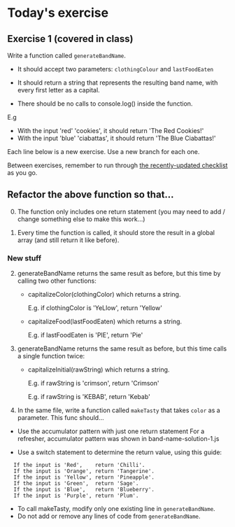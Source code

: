 # Today's exercise

## Exercise 1 (covered in class)

Write a function called `generateBandName`.

- It should accept two parameters: `clothingColour` and `lastFoodEaten`

- It should return a string that represents the resulting band name, with every first letter as a capital.

- There should be no calls to console.log() inside the function.

E.g
- With the input 'red' 'cookies', it should return 'The Red Cookies!'
- With the input 'blue' 'ciabattas', it should return 'The Blue Ciabattas!'

Each line below is a new exercise. Use a new branch for each one.

Between exercises, remember to run through [the recently-updated checklist](https://github.com/wi-fighters/how-to/blob/master/how-to-check-your-code.md) as you go.

## Refactor the above function so that...

0. The function only includes one return statement (you may need to add / change something else to make this work...)

1. Every time the function is called, it should store the result in a global array (and still return it like before).

### New stuff

2. generateBandName returns the same result as before, but this time by calling two other functions:

    - capitalizeColor(clothingColor) which returns a string.
    
      E.g. if clothingColor is 'YeLlow', return 'Yellow'

    - capitalizeFood(lastFoodEaten) which returns a string.
    
      E.g. if lastFoodEaten is 'PIE', return 'Pie'

3. generateBandName returns the same result as before, but this time calls a single function twice:

    - capitalizeInitial(rawString) which returns a string.

      E.g. if rawString is 'crimson', return 'Crimson'

      E.g. if rawString is 'KEBAB', return 'Kebab'

4. In the same file, write a function called `makeTasty` that takes `color` as a parameter. This func should...

  - Use the accumulator pattern with just one return statement
    For a refresher, accumulator pattern was shown in band-name-solution-1.js

  - Use a switch statement to determine the return value, using this guide:
  ```
    If the input is 'Red',    return 'Chilli'.
    If the input is 'Orange', return 'Tangerine'.
    If the input is 'Yellow', return 'Pineapple'.
    If the input is 'Green',  return 'Sage'.
    If the input is 'Blue',   return 'Blueberry'.
    If the input is 'Purple', return 'Plum'.
  ```

- To call makeTasty, modify only one existing line in `generateBandName`.
- Do not add or remove any lines of code from `generateBandName`.
